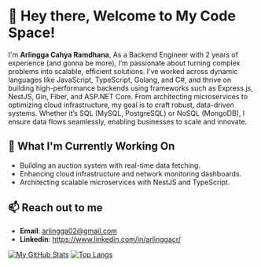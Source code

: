 # 🚀 Hey there, Welcome to My Code Space!

I'm **Arlingga Cahya Ramdhana**, As a Backend Engineer with 2 years of experience (and gonna be more), I’m passionate about turning complex problems into scalable, efficient solutions. I’ve worked across dynamic languages like JavaScript, TypeScript, Golang, and C#, and thrive on building high-performance backends using frameworks such as Express.js, NestJS, Gin, Fiber, and ASP.NET Core. From architecting microservices to optimizing cloud infrastructure, my goal is to craft robust, data-driven systems. Whether it’s SQL (MySQL, PostgreSQL) or NoSQL (MongoDB), I ensure data flows seamlessly, enabling businesses to scale and innovate.

## 🌱 What I'm Currently Working On

- Building an auction system with real-time data fetching.
- Enhancing cloud infrastructure and network monitoring dashboards.
- Architecting scalable microservices with NestJS and TypeScript.

## 📫 Reach out to me

- **Email**: arlingga02@gmail.com
- **Linkedin**: https://www.linkedin.com/in/arlinggacr/
  
[![My GitHub Stats](https://github-readme-stats.vercel.app/api?username=arlinggacr&show_icons=true&theme=dark&hide=prs,issues,contribs&show=reviews&hide_border=true&hide_title=true&bg_color=00000000&rank_icon=percentile)](https://github.com/anuraghazra/github-readme-stats) 
[![Top Langs](https://github-readme-stats.vercel.app/api/top-langs/?username=arlinggacr&layout=compact&theme=dark&hide_border=true&hide_title=true&bg_color=00000000)](https://github.com/anuraghazra/github-readme-stats)
